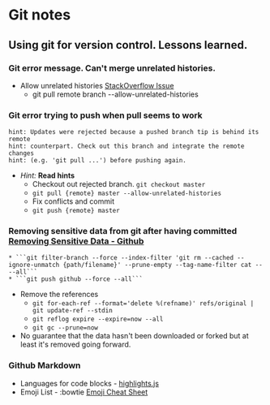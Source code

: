 # Git notes
## Using git for version control. Lessons learned.

### Git error message. Can't merge unrelated histories.
* Allow unrelated histories [StackOverflow Issue](http://stackoverflow.com/questions/37937984/git-refusing-to-merge-unrelated-histories)
  * git pull remote branch --allow-unrelated-histories

### Git error trying to push when pull seems to work

```
hint: Updates were rejected because a pushed branch tip is behind its remote
hint: counterpart. Check out this branch and integrate the remote changes
hint: (e.g. 'git pull ...') before pushing again.
```
* *Hint:* **Read hints**
  * Checkout out rejected branch. ```git checkout master```
  * ```git pull {remote} master --allow-unrelated-histories```
  * Fix conflicts and commit
  * ```git push {remote} master```

### Removing sensitive data from git after having committed [Removing Sensitive Data - Github]( https://help.github.com/articles/removing-sensitive-data-from-a-repository/)
    * ```git filter-branch --force --index-filter 'git rm --cached --ignore-unmatch {path/filename}' --prune-empty --tag-name-filter cat -- --all```
    * ```git push github --force --all```
* Remove the references
    * ```git for-each-ref --format='delete %(refname)' refs/original | git update-ref --stdin```
    * ```git reflog expire --expire=now --all```
    * ```git gc --prune=now```
* No guarantee that the data hasn't been downloaded or forked but at least it's removed going forward.

### Github Markdown
* Languages for code blocks - [highlights.js](https://highlightjs.org/static/demo/)
* Emoji List - :bowtie [Emoji Cheat Sheet](http://www.webpagefx.com/tools/emoji-cheat-sheet/)